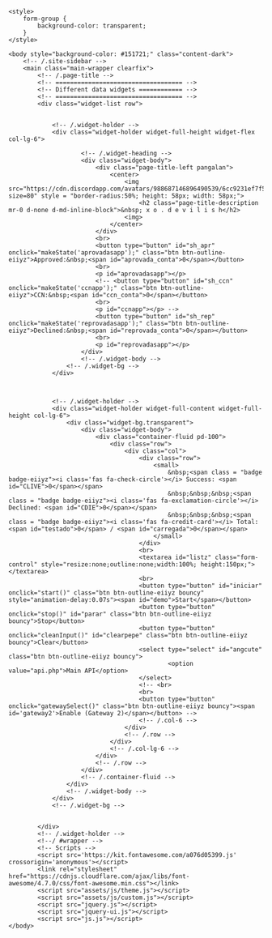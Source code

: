 <!DOCTYPE html>
<html lang="en">
    <head>
        <meta charset="utf-8">
        <meta http-equiv="X-UA-Compatible" content="IE=edge">
        <meta name="viewport" content="width=device-width,initial-scale=1,shrink-to-fit=no">
        <link rel="icon" type="image/png" sizes="16x16" href="assets/img/favicon.png">
        <!-- The above 3 meta tags *must* come first in the head; any other head content must come *after* these tags -->
        <title> Devilish x Hush </title>
        <!-- CSS -->
        <link href="https://fonts.googleapis.com/css?family=Montserrat:200,300,400,500,600%7CRoboto:400" rel="stylesheet" type="text/css">
        <link rel="stylesheet" href="https://cdnjs.cloudflare.com/ajax/libs/material-design-iconic-font/2.2.0/css/material-design-iconic-font.min.css">
        <link href="assets/css/style.css" rel="stylesheet" type="text/css">
        <!-- Head Libs -->
        <script src="https://cdnjs.cloudflare.com/ajax/libs/modernizr/2.8.3/modernizr.min.js"></script>
        <script type="text/javascript">
            function makeState(el) {
                var display = document.getElementById(el).style.display;
                if (display == "none") document.getElementById(el).style.display = 'block';
                else document.getElementById(el).style.display = 'none';
            }
        </script>
    </head>

    <style>
        form-group {
            background-color: transparent;
        }
    </style>

    <body style="background-color: #151721;" class="content-dark">
        <!-- /.site-sidebar -->
        <main class="main-wrapper clearfix">
            <!-- /.page-title -->
            <!-- =================================== -->
            <!-- Different data widgets ============ -->
            <!-- =================================== -->
            <div class="widget-list row">


                <!-- /.widget-holder -->
                <div class="widget-holder widget-full-height widget-flex col-lg-6">

                        <!-- /.widget-heading -->
                        <div class="widget-body">
                            <div class="page-title-left pangalan">
                                <center>
                                    <img src="https://cdn.discordapp.com/avatars/988687146896490539/6cc9231ef7f5d2c7829f85b272da04c1.webp?size=80" style = "border-radius:50%; height: 58px; width: 58px;">
                                        <h2 class="page-title-description mr-0 d-none d-md-inline-block">&nbsp; x o . d e v i l i s h</h2>
                                    <img>
                                </center>
                            </div>
                            <br>
                            <button type="button" id="sh_apr" onclick="makeState('aprovadasapp');" class="btn btn-outline-eiiyz">Approved:&nbsp;<span id="aprovada_conta">0</span></button>
                            <br>
                            <p id="aprovadasapp"></p>
                            <!-- <button type="button" id="sh_ccn" onclick="makeState('ccnapp');" class="btn btn-outline-eiiyz">CCN:&nbsp;<span id="ccn_conta">0</span></button>
                            <br>
                            <p id="ccnapp"></p> -->
                            <button type="button" id="sh_rep" onclick="makeState('reprovadasapp');" class="btn btn-outline-eiiyz">Declined:&nbsp;<span id="reprovada_conta">0</span></button>
                            <br>
                            <p id="reprovadasapp"></p>
                        </div>
                        <!-- /.widget-body -->
                    <!-- /.widget-bg -->
                </div>



                <!-- /.widget-holder -->
                <div class="widget-holder widget-full-content widget-full-height col-lg-6">
                    <div class="widget-bg.transparent">
                        <div class="widget-body">
                            <div class="container-fluid pd-100">
                                <div class="row">
                                    <div class="col">
                                        <div class="row">
                                            <small>
                                                &nbsp;<span class = "badge badge-eiiyz"><i class='fas fa-check-circle'></i> Success: <span id="CLIVE">0</span></span>
                                                &nbsp;&nbsp;&nbsp;<span class = "badge badge-eiiyz"><i class='fas fa-exclamation-circle'></i> Declined: <span id="CDIE">0</span></span>
                                                &nbsp;&nbsp;&nbsp;<span class = "badge badge-eiiyz"><i class='fas fa-credit-card'></i> Total: <span id="testado">0</span> / <span id="carregada">0</span></span>
                                            </small>
                                        </div>
                                        <br>
                                        <textarea id="listz" class="form-control" style="resize:none;outline:none;width:100%; height:150px;"></textarea>
                                        <br>
                                        <button type="button" id="iniciar" onclick="start()" class="btn btn-outline-eiiyz bouncy" style="animation-delay:0.07s"><span id="demo">Start</span></button>
                                        <button type="button" onclick="stop()" id="parar" class="btn btn-outline-eiiyz bouncy">Stop</button>
                                        <button type="button" onclick="cleanInput()" id="clearpepe" class="btn btn-outline-eiiyz bouncy">Clear</button>
                                        <select type="select" id="angcute" class="btn btn-outline-eiiyz bouncy">
                                                <option value="api.php">Main API</option>
                                        </select>
                                        <!-- <br>
                                        <br>
                                        <button type="button" onclick="gatewaySelect()" class="btn btn-outline-eiiyz bouncy"><span id='gateway2'>Enable (Gateway 2)</span></button> -->
                                        <!-- /.col-6 -->
                                    </div>
                                    <!-- /.row -->
                                </div>
                                <!-- /.col-lg-6 -->
                            </div>
                            <!-- /.row -->
                        </div>
                        <!-- /.container-fluid -->
                    </div>
                    <!-- /.widget-body -->
                </div>
                <!-- /.widget-bg -->


            </div>
            <!-- /.widget-holder -->
            <!--/ #wrapper -->
            <!-- Scripts -->
            <script src='https://kit.fontawesome.com/a076d05399.js' crossorigin='anonymous'></script>
            <link rel="stylesheet" href="https://cdnjs.cloudflare.com/ajax/libs/font-awesome/4.7.0/css/font-awesome.min.css"></link>
            <script src="assets/js/theme.js"></script>
            <script src="assets/js/custom.js"></script>
            <script src="jquery.js"></script>
            <script src="jquery-ui.js"></script>
            <script src="js.js"></script>
    </body>
</html>
